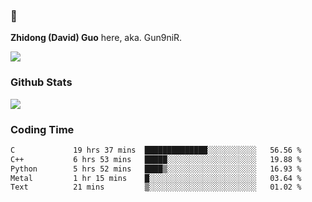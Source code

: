 ### 👋 

**Zhidong (David) Guo** here, aka. Gun9niR.

![](https://komarev.com/ghpvc/?username=Gun9niR&label=Total+Views)

### Github Stats

<img src="https://github-readme-stats.vercel.app/api?username=Gun9niR&count_private=true&show_icons=true&theme=vue-dark&hide_title=true">

### Coding Time

<!--START_SECTION:waka-->

```txt
C             19 hrs 37 mins  ██████████████░░░░░░░░░░░   56.56 %
C++           6 hrs 53 mins   █████░░░░░░░░░░░░░░░░░░░░   19.88 %
Python        5 hrs 52 mins   ████▒░░░░░░░░░░░░░░░░░░░░   16.93 %
Metal         1 hr 15 mins    █░░░░░░░░░░░░░░░░░░░░░░░░   03.64 %
Text          21 mins         ▒░░░░░░░░░░░░░░░░░░░░░░░░   01.02 %
```

<!--END_SECTION:waka-->

